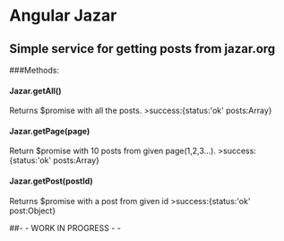 # Angular Jazar
## Simple service for getting posts from jazar.org 
###Methods:
#### Jazar.getAll()
Returns $promise with all the posts.
	>success:{status:'ok'
 	posts:Array}
#### Jazar.getPage(page)
Return $promise with 10 posts from given page(1,2,3...).
    >success:{status:'ok'
    posts:Array}
#### Jazar.getPost(postId)
Returns $promise with a post from given id
    >success:{status:'ok'
    post:Object}

##- - WORK IN PROGRESS - - 